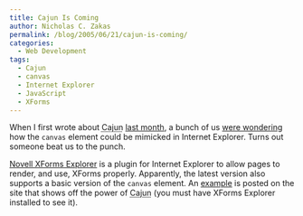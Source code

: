 ```yaml
---
title: Cajun Is Coming
author: Nicholas C. Zakas
permalink: /blog/2005/06/21/cajun-is-coming/
categories:
  - Web Development
tags:
  - Cajun
  - canvas
  - Internet Explorer
  - JavaScript
  - XForms
---
```

When I first wrote about <acronym title="Canvas Assisted JavaScript UnderNeath">Cajun</acronym> [last month][1], a bunch of us <a title="JavaScript's Future: Cajun - Comments" rel="internal" href="{{site.url}}/archive/2005/5/199#comments">were wondering</a> how the `canvas` element could be mimicked in Internet Explorer. Turns out someone beat us to the punch.

<a title="Novell XForms Explorer" rel="external" href="http://lab.cph.novell.com/nxie/home.html">Novell XForms Explorer</a> is a plugin for Internet Explorer to allow pages to render, and use, XForms properly. Apparently, the latest version also supports a basic version of the `canvas` element. An <a title="Canvas Clock" rel="external" href="http://lab.cph.novell.com/nxie/clock.html">example</a> is posted on the site that shows off the power of <acronym title="Canvas Assisted JavaScript UnderNeath">Cajun</acronym> (you must have XForms Explorer installed to see it).

 [1]: {{site.url}}/archive/2005/5/199 "JavaScript's Future: Cajun"
